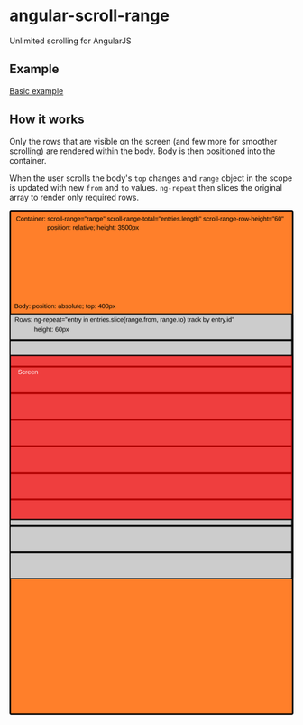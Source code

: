 # angular-scroll-range

Unlimited scrolling for AngularJS

## Example

[Basic example](https://bancek.github.io/angular-scroll-range/examples/basic.html)

## How it works

Only the rows that are visible on the screen (and few more for smoother scrolling) are rendered within the body. Body is then positioned into the container.

When the user scrolls the body's `top` changes and `range` object in the scope is updated with new `from` and `to` values. `ng-repeat` then slices the original array to render only required rows.

![How it works](how-it-works.svg)
